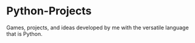 # Python-Projects
Games, projects, and ideas developed by me with the versatile language that is Python.
